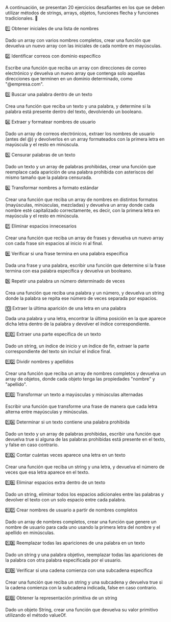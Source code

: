 A continuación, se presentan 20 ejercicios desafiantes en los que se deben utilizar métodos de strings, arrays, objetos, funciones flecha y funciones tradicionales. 📌

1️⃣ Obtener iniciales de una lista de nombres

Dado un array con varios nombres completos, crear una función que devuelva un nuevo array con las iniciales de cada nombre en mayúsculas.

2️⃣ Identificar correos con dominio específico

Escribe una función que reciba un array con direcciones de correo electrónico y devuelva un nuevo array que contenga solo aquellas direcciones que terminen en un dominio determinado, como "@empresa.com".

3️⃣ Buscar una palabra dentro de un texto

Crea una función que reciba un texto y una palabra, y determine si la palabra está presente dentro del texto, devolviendo un booleano.

4️⃣ Extraer y formatear nombres de usuario

Dado un array de correos electrónicos, extraer los nombres de usuario (antes del @) y devolverlos en un array formateados con la primera letra en mayúscula y el resto en minúscula.

5️⃣ Censurar palabras de un texto

Dado un texto y un array de palabras prohibidas, crear una función que reemplace cada aparición de una palabra prohibida con asteriscos del mismo tamaño que la palabra censurada.

6️⃣ Transformar nombres a formato estándar

Crear una función que reciba un array de nombres en distintos formatos (mayúsculas, minúsculas, mezcladas) y devuelva un array donde cada nombre esté capitalizado correctamente, es decir, con la primera letra en mayúscula y el resto en minúscula.

7️⃣ Eliminar espacios innecesarios

Crear una función que reciba un array de frases y devuelva un nuevo array con cada frase sin espacios al inicio ni al final.

8️⃣ Verificar si una frase termina en una palabra específica

Dada una frase y una palabra, escribir una función que determine si la frase termina con esa palabra específica y devuelva un booleano.

9️⃣ Repetir una palabra un número determinado de veces

Crea una función que reciba una palabra y un número, y devuelva un string donde la palabra se repita ese número de veces separada por espacios.

🔟 Extraer la última aparición de una letra en una palabra

Dada una palabra y una letra, encontrar la última posición en la que aparece dicha letra dentro de la palabra y devolver el índice correspondiente.

1️⃣1️⃣ Extraer una parte específica de un texto

Dado un string, un índice de inicio y un índice de fin, extraer la parte correspondiente del texto sin incluir el índice final.

1️⃣2️⃣ Dividir nombres y apellidos

Crear una función que reciba un array de nombres completos y devuelva un array de objetos, donde cada objeto tenga las propiedades "nombre" y "apellido".

1️⃣3️⃣ Transformar un texto a mayúsculas y minúsculas alternadas

Escribir una función que transforme una frase de manera que cada letra alterna entre mayúsculas y minúsculas.

1️⃣4️⃣ Determinar si un texto contiene una palabra prohibida

Dado un texto y un array de palabras prohibidas, escribir una función que devuelva true si alguna de las palabras prohibidas está presente en el texto, y false en caso contrario.

1️⃣5️⃣ Contar cuántas veces aparece una letra en un texto

Crear una función que reciba un string y una letra, y devuelva el número de veces que esa letra aparece en el texto.

1️⃣6️⃣ Eliminar espacios extra dentro de un texto

Dado un string, eliminar todos los espacios adicionales entre las palabras y devolver el texto con un solo espacio entre cada palabra.

1️⃣7️⃣ Crear nombres de usuario a partir de nombres completos

Dado un array de nombres completos, crear una función que genere un nombre de usuario para cada uno usando la primera letra del nombre y el apellido en minúsculas.

1️⃣8️⃣ Reemplazar todas las apariciones de una palabra en un texto

Dado un string y una palabra objetivo, reemplazar todas las apariciones de la palabra con otra palabra especificada por el usuario.

1️⃣9️⃣ Verificar si una cadena comienza con una subcadena específica

Crear una función que reciba un string y una subcadena y devuelva true si la cadena comienza con la subcadena indicada, false en caso contrario.

2️⃣0️⃣ Obtener la representación primitiva de un string

Dado un objeto String, crear una función que devuelva su valor primitivo utilizando el método valueOf.